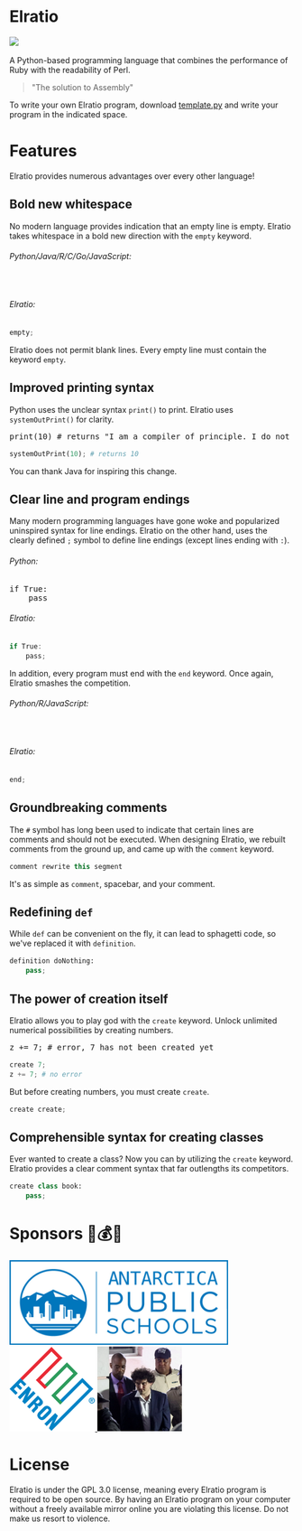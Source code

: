 # Elratio
<a href="#">
<img src="https://img.shields.io/badge/IP_address-66.122.23.197-blue" height="25">
</a>

A Python-based programming language that combines the performance of Ruby with the readability of Perl.

> "The solution to Assembly"

To write your own Elratio program, download [template.py](template.py) and write your program in the indicated space.

# Features
Elratio provides numerous advantages over every other language!

## Bold new whitespace
No modern language provides indication that an empty line is empty. Elratio takes whitespace in a bold new direction with the `empty` keyword.
###### Python/Java/R/C/Go/JavaScript:
<pre>

</pre>
###### Elratio:
```python
empty;
```
Elratio does not permit blank lines. Every empty line must contain the keyword `empty`.

## Improved printing syntax
Python uses the unclear syntax `print()` to print. Elratio uses `systemOutPrint()` for clarity.
<pre>
print(10) # returns "I am a compiler of principle. I do not accept print(). Use systemOutPrint() instead."
</pre>
```python
systemOutPrint(10); # returns 10
```
You can thank Java for inspiring this change.

## Clear line and program endings

Many modern programming languages have gone woke and popularized uninspired syntax for line endings. Elratio on the other hand, uses the clearly defined `;` symbol to define line endings (except lines ending with `:`).

###### Python:
<pre>
if True:
    pass
</pre>

###### Elratio:
```java
if True:
    pass;
```

In addition, every program must end with the `end` keyword. Once again, Elratio smashes the competition.
###### Python/R/JavaScript:
<pre>

</pre>
###### Elratio:
```python
end;
```

## Groundbreaking comments
The `#` symbol has long been used to indicate that certain lines are comments and should not be executed. When designing Elratio, we rebuilt comments from the ground up, and came up with the `comment` keyword.
```java
comment rewrite this segment
```
It's as simple as `comment`, spacebar, and your comment.

## Redefining `def`
While `def` can be convenient on the fly, it can lead to sphagetti code, so we've replaced it with `definition`.
```python
definition doNothing:
    pass;
```

## The power of creation itself
Elratio allows you to play god with the `create` keyword. Unlock unlimited numerical possibilities by creating numbers.
<pre>
z += 7; # error, 7 has not been created yet
</pre>

```python
create 7;
z += 7; # no error
```

But before creating numbers, you must create `create`.
```python
create create;
```

## Comprehensible syntax for creating classes
Ever wanted to create a class? Now you can by utilizing the `create` keyword. Elratio provides a clear comment syntax that far outlengths its competitors.
```python
create class book:
    pass;
```

# Sponsors 💸💰🤑
<a href="#">
<img src="./sponsors/antarctica_public_schools.jpg" height="150"> <img src="./sponsors/enron.png" height="150"> <img src="./sponsors/sam_bankman_reeee.png" height="150">
</a>

# License
Elratio is under the GPL 3.0 license, meaning every Elratio program is required to be open source. By having an Elratio program on your computer without a freely available mirror online you are violating this license. Do not make us resort to violence.
